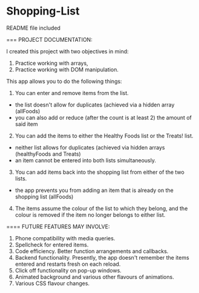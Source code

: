 # Shopping-List
README file included

=== PROJECT DOCUMENTATION:

I created this project with two objectives in mind:
1. Practice working with arrays,
2. Practice working with DOM manipulation.

This app allows you to do the following things:
1. You can enter and remove items from the list.
- the list doesn't allow for duplicates (achieved via a hidden array (allFoods)
- you can also add or reduce (after the count is at least 2) the amount of said item 

2. You can add the items to either the Healthy Foods list or the Treats! list.
- neither list allows for duplicates (achieved via hidden arrays (healthyFoods and Treats)
- an item cannot be entered into both lists simultaneously.

3. You can add items back into the shopping list from either of the two lists.
- the app prevents you from adding an item that is already on the shopping list (allFoods)

4. The items assume the colour of the list to which they belong, and the colour is removed if the
item no longer belongs to either list.


==== FUTURE FEATURES MAY INVOLVE:
1. Phone compatibility with media queries.
2. Spellcheck for entered items.
3. Code efficiency. Better function arrangements and callbacks.
4. Backend functionality. Presently, the app doesn't remember the items entered and restarts fresh on each reload.
5. Click off functionality on pop-up windows.
6. Animated background and various other flavours of animations. 
7. Various CSS flavour changes.
